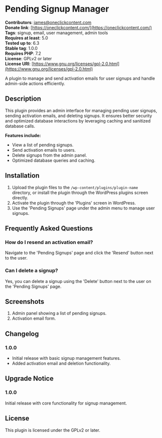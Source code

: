 # Pending Signup Manager

**Contributors**: james@oneclickcontent.com  
**Donate link**: [https://oneclickcontent.com/](https://oneclickcontent.com/)  
**Tags**: signup, email, user management, admin tools  
**Requires at least**: 5.0  
**Tested up to**: 6.3  
**Stable tag**: 1.0.0  
**Requires PHP**: 7.2  
**License**: GPLv2 or later  
**License URI**: [https://www.gnu.org/licenses/gpl-2.0.html](https://www.gnu.org/licenses/gpl-2.0.html)  

A plugin to manage and send activation emails for user signups and handle admin-side actions efficiently.

## Description

This plugin provides an admin interface for managing pending user signups, sending activation emails, and deleting signups. It ensures better security and optimized database interactions by leveraging caching and sanitized database calls.

**Features include:**
- View a list of pending signups.
- Send activation emails to users.
- Delete signups from the admin panel.
- Optimized database queries and caching.

## Installation

1. Upload the plugin files to the `/wp-content/plugins/plugin-name` directory, or install the plugin through the WordPress plugins screen directly.
2. Activate the plugin through the 'Plugins' screen in WordPress.
3. Use the 'Pending Signups' page under the admin menu to manage user signups.

## Frequently Asked Questions

### How do I resend an activation email?
Navigate to the 'Pending Signups' page and click the 'Resend' button next to the user.

### Can I delete a signup?
Yes, you can delete a signup using the 'Delete' button next to the user on the 'Pending Signups' page.

## Screenshots
1. Admin panel showing a list of pending signups.
2. Activation email form.

## Changelog

### 1.0.0
- Initial release with basic signup management features.
- Added activation email and deletion functionality.

## Upgrade Notice

### 1.0.0
Initial release with core functionality for signup management.

## License

This plugin is licensed under the GPLv2 or later.